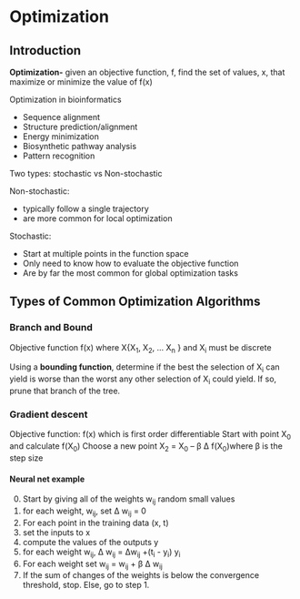 # Optimization

## Introduction

**Optimization-** given an objective function, f, find the set of values, x,
that maximize or minimize the value of f(x)

Optimization in bioinformatics
* Sequence alignment
* Structure prediction/alignment
* Energy minimization
* Biosynthetic pathway analysis
* Pattern recognition


Two types: stochastic vs Non-stochastic

Non-stochastic:
* typically follow a single trajectory
* are more common for local optimization


Stochastic:

* Start at multiple points in the
function space
* Only need to know how to
evaluate the objective function
* Are by far the most common for
global optimization tasks

## Types of Common Optimization Algorithms 

### Branch and Bound

Objective function f(x) where X{X<sub>1</sub>, X<sub>2</sub>, ... X<sub>n</sub> } and X<sub>i</sub> must be discrete

Using a **bounding function**, determine if
the best the selection of X<sub>i</sub>  can yield is
worse than the worst any other selection
of X<sub>i</sub>  could yield. If so, prune that branch
of the tree.


### Gradient descent

Objective function: f(x) which is first order differentiable
Start with point X<sub>0</sub> and calculate f(X<sub>0</sub>)
Choose a new point X<sub>2</sub> = X<sub>0</sub> – β Δ
 f(X<sub>0</sub>)where β is the step size


#### Neural net example
 0. Start by giving all of the weights w<sub>ij</sub> random small values
 1. for each weight, w<sub>ij</sub>, set  Δ w<sub>ij</sub> = 0
 2. For each point in the training data (x, t)
  1. set the inputs to x
  2. compute the values of the outputs y
  3. for each weight w<sub>ij</sub>,  Δ w<sub>ij</sub> =  Δw<sub>ij</sub> +(t<sub>i</sub> - y<sub>i</sub>) y<sub>i</sub>
 3. For each weight set w<sub>ij</sub> = w<sub>ij</sub> + β Δ w<sub>ij</sub>
 1. If the sum of changes of the weights is below the convergence threshold, stop. Else, go to step 1.
